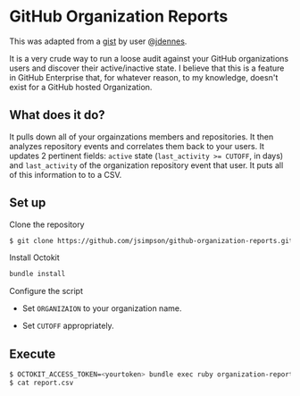 # GitHub Organization Reports

This was adapted from a [gist](https://gist.github.com/jdennes/11404512) by user @[jdennes](https://github.com/jdennes).

It is a very crude way to run a loose audit against your GitHub organizations users and discover their active/inactive state. I believe that this is a feature in GitHub Enterprise that, for whatever reason, to my knowledge, doesn't exist for a GitHub hosted Organization.

## What does it do?

It pulls down all of your orgainzations members and repositories. It then analyzes repository events and correlates them back to your users. It updates 2 pertinent fields: `active` state (`last_activity >= CUTOFF`, in days) and `last_activity` of the organization repository event that user. It puts all of this information to to a CSV.

## Set up

Clone the repository

```bash
$ git clone https://github.com/jsimpson/github-organization-reports.git; cd github-organization-reports
```

Install Octokit

```bash
bundle install
```

Configure the script

 * Set `ORGANIZAION` to your organization name.

 * Set `CUTOFF` appropriately.

## Execute

```bash
$ OCTOKIT_ACCESS_TOKEN=<yourtoken> bundle exec ruby organization-reports.rb
$ cat report.csv
```

